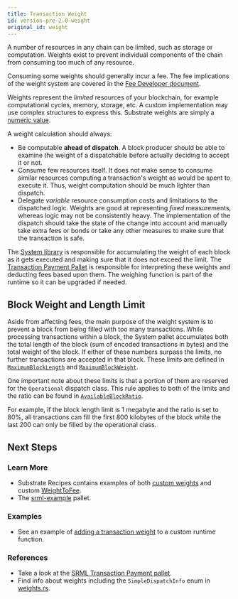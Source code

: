 ```yaml
---
title: Transaction Weight
id: version-pre-2.0-weight
original_id: weight
---
```


A number of resources in any chain can be limited, such as storage or computation. Weights exist to
prevent individual components of the chain from consuming too much of any resource.

Consuming some weights should generally incur a fee. The fee implications of the weight system are
covered in the [Fee Developer document](development/module/fees.md).

Weights represent the _limited_ resources of your blockchain, for example computational cycles,
memory, storage, etc. A custom implementation may use complex structures to express this. Substrate
weights are simply a [numeric value](https://substrate.dev/rustdocs/master/palette_support/weights/type.Weight.html).

A weight calculation should always:

- Be computable __ahead of dispatch__. A block producer should be able to examine the weight of a
  dispatchable before actually deciding to accept it or not.
- Consume few resources itself. It does not make sense to consume similar resources computing a
  transaction's weight as would be spent to execute it. Thus, weight computation should be much
  lighter than dispatch.
- Delegate _variable_ resource consumption costs and limitations to the dispatched logic. Weights
  are good at representing _fixed_ measurements, whereas logic may not be consistently heavy. The
  implementation of the dispatch should take the state of the change into account and manually take
  extra fees or bonds or take any other measures to make sure that the transaction is safe.

The [System library](https://substrate.dev/rustdocs/master/frame_system/struct.Module.html) is
responsible for accumulating the weight of each block as it gets executed and making sure that it
does not exceed the limit. The [Transaction Payment
Pallet](https://substrate.dev/rustdocs/master/pallet_transaction_payment/index.html) is responsible
for interpreting these weights and deducting fees based upon them. The weighing function is part of
the runtime so it can be upgraded if needed.

## Block Weight and Length Limit

Aside from affecting fees, the main purpose of the weight system is to prevent a block from being
filled with too many transactions. While processing transactions within a block, the System pallet
accumulates both the total length of the block (sum of encoded transactions in bytes) and the total
weight of the block. If either of these numbers surpass the limits, no further transactions are
accepted in that block. These limits are defined in
[`MaximumBlockLength`](https://substrate.dev/rustdocs/master/frame_system/trait.Trait.html#associatedtype.MaximumBlockLength)
and
[`MaximumBlockWeight`](https://substrate.dev/rustdocs/master/frame_system/trait.Trait.html#associatedtype.MaximumBlockLength).

One important note about these limits is that a portion of them are reserved for the `Operational`
dispatch class. This rule applies to both of the limits and the ratio can be found in
[`AvailableBlockRatio`](https://substrate.dev/rustdocs/master/frame_system/trait.Trait.html#associatedtype.AvailableBlockRatio).

For example, if the block length limit is 1 megabyte and the ratio is set to 80%, all transactions
can fill the first 800 kilobytes of the block while the last 200 can only be filled by the
operational class.

## Next Steps

### Learn More

- Substrate Recipes contains examples of both [custom
  weights](https://github.com/substrate-developer-hub/recipes/tree/master/kitchen/pallets/weights)
  and custom
  [WeightToFee](https://github.com/substrate-developer-hub/recipes/tree/master/kitchen/runtimes/weight-fee-runtime).
- The [srml-example](https://github.com/paritytech/substrate/blob/master/frame/example/src/lib.rs)
  pallet.

### Examples

- See an example of [adding a transaction
  weight](https://substrate.dev/recipes/design/econsecurity.html?highlight=weight#assigning-transaction-weights)
  to a custom runtime function.

### References

- Take a look at the [SRML Transaction Payment
  pallet](https://github.com/paritytech/substrate/blob/master/frame/transaction-payment/src/lib.rs).
- Find info about weights including the `SimpleDispatchInfo` enum in
  [weights.rs](https://github.com/paritytech/substrate/blob/master/primitives/sr-primitives/src/weights.rs).
